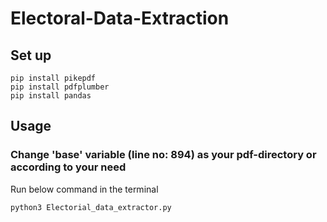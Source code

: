 # Electoral-Data-Extraction

## Set up
```
pip install pikepdf
pip install pdfplumber
pip install pandas
```

## Usage

### Change 'base' variable (line no: 894) as your pdf-directory or according to your need

Run below command in the terminal
```
python3 Electorial_data_extractor.py
```
